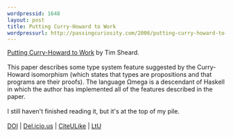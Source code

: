 ```yaml
--- 
wordpressid: 1648
layout: post
title: Putting Curry-Howard to Work
wordpressurl: http://passingcuriosity.com/2006/putting-curry-howard-to-work/
---
```

<a class="title" href="http://portal.acm.org/citation.cfm?id=1088348.1088356" title="Putting Curry-Howard to Work">Putting Curry-Howard to Work</a> by Tim Sheard.<br /><br />This paper describes some type system feature suggested by the Curry-Howard isomorphism (which states that types are propositions and that programs are their proofs). The language &Omega;mega is a descendant of Haskell in which the author has implemented all of the features described in the paper.<br /><br />I still haven't finished reading it, but it's at the top of my pile.<br /><br /><a href="http://dx.doi.org/10.1145/1088348.1088356">DOI</a>  | <a href="http://del.icio.us/url/4f0541e44b6f9e3d315c1a425368eb4d">Del.icio.us</a> | <a href="http://www.citeulike.org/article/342285">CiteULike</a> | <a href="http://lambda-the-ultimate.org/node/1115">LtU</a>
